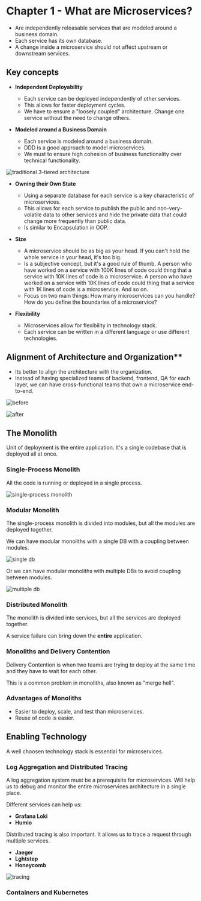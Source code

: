 # Chapter 1 - What are Microservices?

- Are independently releasable services that are modeled around a business domain.
- Each service has its own database.
- A change inside a microservice should not affect upstream or downstream services.

## Key concepts

* **Independent Deployability**

  - Each service can be deployed independently of other services.
  - This allows for faster deployment cycles.
  - We have to ensure a "loosely coupled" architecture. Change one service without the need to change others.

* **Modeled around a Business Domain**
  
  - Each service is modeled around a business domain.
  - DDD is a good approach to model microservices.
  - We must to ensure high cohesion of business functionality over technical functionality.

![traditional 3-tiered architecture](1-2.png)

* **Owning their Own State**
  
  - Using a separate database for each service is a key characteristic of microservices.
  - This allows for each service to publish the public and non-very-volatile data to other services and hide the private data that could change more frequently than public data.
  - Is similar to Encapsulation in OOP.

* **Size**

  - A microservice should be as big as your head. If you can't hold the whole service in your head, it's too big.
  - Is a subjective concept, but it's a good rule of thumb. A person who have worked on a service with 100K lines of code could thing that a service with 10K lines of code is a microservice. A person who have worked on a service with 10K lines of code could thing that a service with 1K lines of code is a microservice. And so on.
  - Focus on two main things: How many microservices can you handle? How do you define the boundaries of a microservice?

* **Flexibility**

  - Microservices allow for flexibility in technology stack.
  - Each service can be written in a different language or use different technologies.

## Alignment of Architecture and Organization**

- Its better to align the architecture with the organization.
- Instead of having specialized teams of backend, frontend, QA for each layer, we can have cross-functional teams that own a microservice end-to-end.

![before](1-3.png)

![after](1-4.png)

## The Monolith

Unit of deployment is the entire application. It's a single codebase that is deployed all at once.

### Single-Process Monolith

All the code is running or deployed in a single process.

![single-process monolith](1-6.png)

### Modular Monolith

The single-process monolith is divided into modules, but all the modules are deployed together.

We can have modular monoliths with a single DB with a coupling between modules.

![single db](1-7.png)

Or we can have modular monoliths with multiple DBs to avoid coupling between modules.

![multiple db](1-8.png)

### Distributed Monolith

The monolith is divided into services, but all the services are deployed together.

A service failure can bring down the **entire** application.

### Monoliths and Delivery Contention

Delivery Contention is when two teams are trying to deploy at the same time and they have to wait for each other.

This is a common problem in monoliths, also known as "merge hell".

### Advantages of Monoliths

- Easier to deploy, scale, and test than microservices.
- Reuse of code is easier.

## Enabling Technology

A well choosen technology stack is essential for microservices.

### Log Aggregation and Distributed Tracing

A log aggregation system must be a prerequisite for microservices. Will help us to debug and monitor the entire microservices architecture in a single place.

Different services can help us:

- **Grafana Loki**
- **Humio**

Distributed tracing is also important. It allows us to trace a request through multiple services.

- **Jaeger**
- **Lghtstep**
- **Honeycomb**

![tracing](1-9.png)

### Containers and Kubernetes